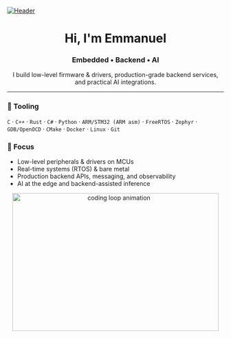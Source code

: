[![Header](https://giffiles.alphacoders.com/212/212812.gif)](https://emmanuelepp.com/)

<h1 align="center">Hi, I'm Emmanuel</h1>
<h3 align="center">Embedded • Backend • AI</h3>
<p align="center">
  I build low-level firmware & drivers, production-grade backend services, and practical AI integrations.
</p>

---

### 🔧 Tooling
`C` · `C++` · `Rust` · `C#` · `Python` · `ARM/STM32 (ARM asm)` · `FreeRTOS` · `Zephyr` · `GDB/OpenOCD` · `CMake` · `Docker` · `Linux` · `Git`

### 🎯 Focus
- Low-level peripherals & drivers on MCUs  
- Real-time systems (RTOS) & bare metal  
- Production backend APIs, messaging, and observability  
- AI at the edge and backend-assisted inference

<!-- Optional visual -->
<p align="center">
  <img src="https://animesher.com/orig/2/204/2045/20456/animesher.com_gif-ghost-in-the-shell-coding-2045678.gif"
       alt="coding loop animation" width="480" height="320">
</p>
